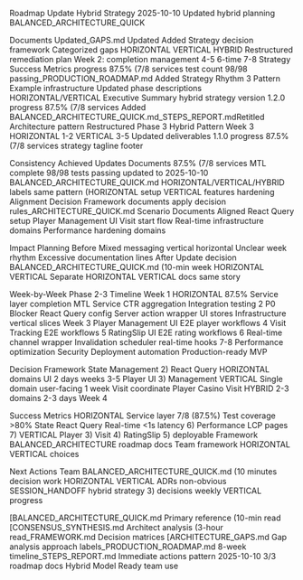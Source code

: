 Roadmap Update Hybrid Strategy 2025-10-10 Updated hybrid planning BALANCED_ARCHITECTURE_QUICK

Documents Updated_GAPS.md Updated Added Strategy decision framework Categorized gaps HORIZONTAL VERTICAL HYBRID Restructured remediation plan Week 2: completion management 4-5 6-time 7-8 Strategy Success Metrics progress 87.5% (7/8 services test count 98/98 passing_PRODUCTION_ROADMAP.md Added Strategy Rhythm 3 Pattern Example infrastructure Updated phase descriptions HORIZONTAL/VERTICAL Executive Summary hybrid strategy version 1.2.0 progress 87.5% (7/8 services Added BALANCED_ARCHITECTURE_QUICK.md_STEPS_REPORT.mdRetitled Architecture pattern Restructured Phase 3 Hybrid Pattern Week 3 HORIZONTAL 1-2 VERTICAL 3-5 Updated deliverables 1.1.0 progress 87.5% (7/8 services strategy tagline footer

Consistency Achieved Updates Documents 87.5% (7/8 services MTL complete 98/98 tests passing updated to 2025-10-10 BALANCED_ARCHITECTURE_QUICK.md HORIZONTAL/VERTICAL/HYBRID labels same pattern (HORIZONTAL setup VERTICAL features hardening Alignment Decision Framework documents apply decision rules_ARCHITECTURE_QUICK.md Scenario Documents Aligned React Query setup Player Management UI Visit start flow Real-time infrastructure domains Performance hardening domains

Impact Planning Before Mixed messaging vertical horizontal Unclear week rhythm Excessive documentation lines After Update decision BALANCED_ARCHITECTURE_QUICK.md (10-min week HORIZONTAL VERTICAL Separate HORIZONTAL VERTICAL docs same story

Week-by-Week Phase 2-3 Timeline Week 1 HORIZONTAL 87.5% Service layer completion MTL Service CTR aggregation Integration testing 2 P0 Blocker React Query config Server action wrapper UI stores Infrastructure vertical slices Week 3 Player Management UI E2E player workflows 4 Visit Tracking E2E workflows 5 RatingSlip UI E2E rating workflows 6 Real-time channel wrapper Invalidation scheduler real-time hooks 7-8 Performance optimization Security Deployment automation Production-ready MVP

Decision Framework State Management 2) React Query HORIZONTAL domains UI 2 days weeks 3-5 Player UI 3) Management VERTICAL Single domain user-facing 1 week Visit coordinate Player Casino Visit HYBRID 2-3 domains 2-3 days Week 4

Success Metrics HORIZONTAL Service layer 7/8 (87.5%) Test coverage >80% State React Query Real-time <1s latency 6) Performance LCP pages 7) VERTICAL Player 3) Visit 4) RatingSlip 5) deployable Framework BALANCED_ARCHITECTURE roadmap docs Team framework HORIZONTAL VERTICAL choices

Next Actions Team BALANCED_ARCHITECTURE_QUICK.md (10 minutes decision work HORIZONTAL VERTICAL ADRs non-obvious SESSION_HANDOFF hybrid strategy 3) decisions weekly VERTICAL progress

[BALANCED_ARCHITECTURE_QUICK.md Primary reference (10-min read [CONSENSUS_SYNTHESIS.md Architect analysis (3-hour read_FRAMEWORK.md Decision matrices [ARCHITECTURE_GAPS.md Gap analysis approach labels_PRODUCTION_ROADMAP.md 8-week timeline_STEPS_REPORT.md Immediate actions pattern 2025-10-10 3/3 roadmap docs Hybrid Model Ready team use
